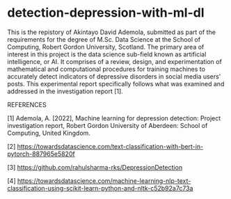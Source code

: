 # detection-depression-with-ml-dl

This is the repistory of Akintayo David Ademola, submitted as part of the requirements for the degree of M.Sc. Data Science at the School of Computing, Robert Gordon University, Scotland. The primary area of interest in this project is the data science sub-field known as artificial intelligence, or AI.
It comprises of a review, design, and experimentation of mathematical and computational procedures for training machines to accurately detect indicators of depressive disorders in social media users’ posts. This experimental report specifically follows what was examined and addressed in the investigation report 
[1]. 

REFERENCES

[1] Ademola, A. [2022], Machine learning for depression detection: Project investigation report,
Robert Gordon University of Aberdeen: School of Computing, United Kingdom.

[2] https://towardsdatascience.com/text-classification-with-bert-in-pytorch-887965e5820f

[3] https://github.com/rahulsharma-rks/DepressionDetection

[4] https://towardsdatascience.com/machine-learning-nlp-text-classification-using-scikit-learn-python-and-nltk-c52b92a7c73a
